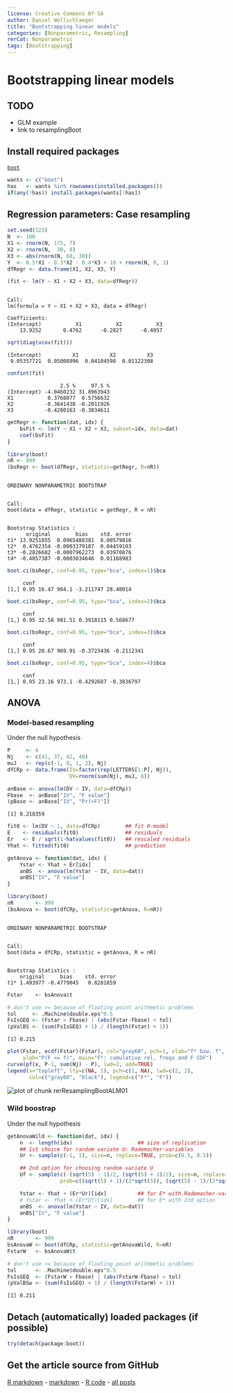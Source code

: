 ```yaml
---
license: Creative Commons BY-SA
author: Daniel Wollschlaeger
title: "Bootstrapping linear models"
categories: [Nonparametric, Resampling]
rerCat: Nonparametric
tags: [Bootstrapping]
---
```


Bootstrapping linear models
========================================================

TODO
-------------------------

 - GLM example
 - link to resamplingBoot

Install required packages
-------------------------

[`boot`](http://cran.r-project.org/package=boot)


```r
wants <- c("boot")
has   <- wants %in% rownames(installed.packages())
if(any(!has)) install.packages(wants[!has])
```

Regression parameters: Case resampling
-------------------------


```r
set.seed(123)
N  <- 100
X1 <- rnorm(N, 175, 7)
X2 <- rnorm(N,  30, 8)
X3 <- abs(rnorm(N, 60, 30))
Y  <- 0.5*X1 - 0.3*X2 - 0.4*X3 + 10 + rnorm(N, 0, 3)
dfRegr <- data.frame(X1, X2, X3, Y)
```


```r
(fit <- lm(Y ~ X1 + X2 + X3, data=dfRegr))
```

```

Call:
lm(formula = Y ~ X1 + X2 + X3, data = dfRegr)

Coefficients:
(Intercept)           X1           X2           X3  
    13.9252       0.4762      -0.2827      -0.4057  
```

```r
sqrt(diag(vcov(fit)))
```

```
(Intercept)          X1          X2          X3 
 9.05357721  0.05008996  0.04104598  0.01122308 
```

```r
confint(fit)
```

```
                 2.5 %     97.5 %
(Intercept) -4.0460232 31.8963943
X1           0.3768077  0.5756632
X2          -0.3641438 -0.2011926
X3          -0.4280163 -0.3834611
```


```r
getRegr <- function(dat, idx) {
    bsFit <- lm(Y ~ X1 + X2 + X3, subset=idx, data=dat)
    coef(bsFit)
}
```


```r
library(boot)
nR <- 999
(bsRegr <- boot(dfRegr, statistic=getRegr, R=nR))
```

```

ORDINARY NONPARAMETRIC BOOTSTRAP


Call:
boot(data = dfRegr, statistic = getRegr, R = nR)


Bootstrap Statistics :
      original        bias    std. error
t1* 13.9251855  0.0965488381  8.00579816
t2*  0.4762354 -0.0003379187  0.04459103
t3* -0.2826682 -0.0007962273  0.03970876
t4* -0.4057387 -0.0003034646  0.01168983
```


```r
boot.ci(bsRegr, conf=0.95, type="bca", index=1)$bca
```

```
     conf                               
[1,] 0.95 16.47 964.1 -3.211747 28.48014
```

```r
boot.ci(bsRegr, conf=0.95, type="bca", index=2)$bca
```

```
     conf                                
[1,] 0.95 32.58 981.51 0.3918115 0.568677
```

```r
boot.ci(bsRegr, conf=0.95, type="bca", index=3)$bca
```

```
     conf                                   
[1,] 0.95 20.67 969.91 -0.3723436 -0.2112341
```

```r
boot.ci(bsRegr, conf=0.95, type="bca", index=4)$bca
```

```
     conf                                  
[1,] 0.95 23.16 973.1 -0.4292687 -0.3836797
```

ANOVA
-------------------------

### Model-based resampling

Under the null hypothesis


```r
P     <- 4
Nj    <- c(41, 37, 42, 40)
muJ   <- rep(c(-1, 0, 1, 2), Nj)
dfCRp <- data.frame(IV=factor(rep(LETTERS[1:P], Nj)),
                    DV=rnorm(sum(Nj), muJ, 6))
```


```r
anBase <- anova(lm(DV ~ IV, data=dfCRp))
Fbase  <- anBase["IV", "F value"]
(pBase <- anBase["IV", "Pr(>F)"])
```

```
[1] 0.218359
```


```r
fit0 <- lm(DV ~ 1, data=dfCRp)        ## fit 0-model
E    <- residuals(fit0)               ## residuals
Er   <- E / sqrt(1-hatvalues(fit0))   ## rescaled residuals
Yhat <- fitted(fit0)                  ## prediction

getAnova <- function(dat, idx) {
    Ystar <- Yhat + Er[idx]
    anBS  <- anova(lm(Ystar ~ IV, data=dat))
    anBS["IV", "F value"]
}

library(boot)
nR       <- 999
(bsAnova <- boot(dfCRp, statistic=getAnova, R=nR))
```

```

ORDINARY NONPARAMETRIC BOOTSTRAP


Call:
boot(data = dfCRp, statistic = getAnova, R = nR)


Bootstrap Statistics :
    original     bias    std. error
t1* 1.493977 -0.4779045   0.8281859
```

```r
Fstar    <- bsAnova$t

# don't use >= because of floating point arithmetic problems
tol     <- .Machine$double.eps^0.5
FsIsGEQ <- (Fstar > Fbase) | (abs(Fstar-Fbase) < tol)
(pValBS <- (sum(FsIsGEQ) + 1) / (length(Fstar) + 1))
```

```
[1] 0.215
```


```r
plot(Fstar, ecdf(Fstar)(Fstar), col="gray60", pch=1, xlab="f* bzw. f",
     ylab="P(F <= f)", main="F*: cumulative rel. freqs and F CDF")
curve(pf(x, P-1, sum(Nj) - P), lwd=2, add=TRUE)
legend(x="topleft", lty=c(NA, 1), pch=c(1, NA), lwd=c(2, 2),
       col=c("gray60", "black"), legend=c("F*", "F"))
```

![plot of chunk rerResamplingBootALM01](../content/assets/figure/rerResamplingBootALM01-1.png) 

### Wild boostrap

Under the null hypothesis


```r
getAnovaWild <- function(dat, idx) {
    n  <- length(idx)                     ## size of replication
    ## 1st choice for random variate U: Rademacher-variables
    Ur <- sample(c(-1, 1), size=n, replace=TRUE, prob=c(0.5, 0.5))

    ## 2nd option for choosing random variate U
    Uf <- sample(c(-(sqrt(5) - 1)/2, (sqrt(5) + 1)/2), size=n, replace=TRUE,
                 prob=c((sqrt(5) + 1)/(2*sqrt(5)), (sqrt(5) - 1)/(2*sqrt(5))))

    Ystar <- Yhat + (Er*Ur)[idx]          ## for E* with Rademacher-variables
    # Ystar <- Yhat + (Er*Uf)[idx]        ## for E* with 2nd option
    anBS  <- anova(lm(Ystar ~ IV, data=dat))
    anBS["IV", "F value"]
}
```


```r
library(boot)
nR       <- 999
bsAnovaW <- boot(dfCRp, statistic=getAnovaWild, R=nR)
FstarW   <- bsAnovaW$t

# don't use >= because of floating point arithmetic problems
tol      <- .Machine$double.eps^0.5
FsIsGEQ  <- (FstarW > Fbase) | (abs(FstarW-Fbase) < tol)
(pValBSw <- (sum(FsIsGEQ) + 1) / (length(FstarW) + 1))
```

```
[1] 0.211
```

Detach (automatically) loaded packages (if possible)
-------------------------


```r
try(detach(package:boot))
```

Get the article source from GitHub
----------------------------------------------

[R markdown](https://github.com/dwoll/RExRepos/raw/master/Rmd/resamplingBootALM.Rmd) - [markdown](https://github.com/dwoll/RExRepos/raw/master/md/resamplingBootALM.md) - [R code](https://github.com/dwoll/RExRepos/raw/master/R/resamplingBootALM.R) - [all posts](https://github.com/dwoll/RExRepos/)
